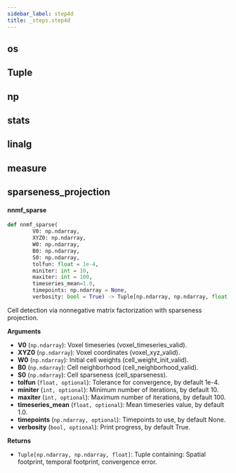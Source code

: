 ```yaml
---
sidebar_label: step4d
title: _steps.step4d
---
```


## os

## Tuple

## np

## stats

## linalg

## measure

## sparseness\_projection

#### nnmf\_sparse

```python
def nnmf_sparse(
        V0: np.ndarray,
        XYZ0: np.ndarray,
        W0: np.ndarray,
        B0: np.ndarray,
        S0: np.ndarray,
        tolfun: float = 1e-4,
        miniter: int = 10,
        maxiter: int = 100,
        timeseries_mean=1.0,
        timepoints: np.ndarray = None,
        verbosity: bool = True) -> Tuple[np.ndarray, np.ndarray, float]
```

Cell detection via nonnegative matrix factorization with sparseness projection.

**Arguments**

* **V0** (`np.ndarray`): Voxel timeseries (voxel_timeseries_valid).
* **XYZ0** (`np.ndarray`): Voxel coordinates (voxel_xyz_valid).
* **W0** (`np.ndarray`): Initial cell weights (cell_weight_init_valid).
* **B0** (`np.ndarray`): Cell neighborhood (cell_neighborhood_valid).
* **S0** (`np.ndarray`): Cell sparseness (cell_sparseness).
* **tolfun** (`float, optional`): Tolerance for convergence, by default 1e-4.
* **miniter** (`int, optional`): Minimum number of iterations, by default 10.
* **maxiter** (`int, optional`): Maximum number of iterations, by default 100.
* **timeseries_mean** (`float, optional`): Mean timeseries value, by default 1.0.
* **timepoints** (`np.ndarray, optional`): Timepoints to use, by default None.
* **verbosity** (`bool, optional`): Print progress, by default True.

**Returns**

* `Tuple[np.ndarray, np.ndarray, float]`: Tuple containing: Spatial footprint, temporal footprint, convergence error.

